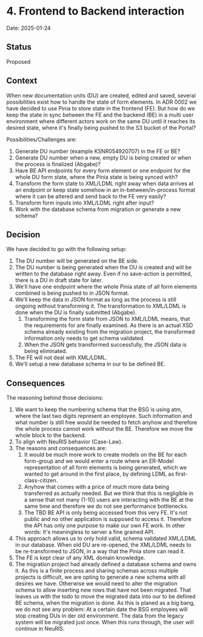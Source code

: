 # 4. Frontend to Backend interaction

Date: 2025-01-24

## Status

Proposed

## Context

When new documentation units (DU) are created, edited and saved, several possibilities exist how to handle the state of form elements. In ADR 0002 we have decided to use Pinia to store state in the frontend (FE). But how do we keep the state in sync between the FE and the backend (BE) in a multi user environment where different actors work on the same DU until it reaches its desired state, where it's finally being pushed to the S3 bucket of the Portal?

Possibilities/Challenges are:

1. Generate DU number (example KSNR054920707) in the FE or BE?
1. Generate DU number when a new, empty DU is being created or when the process is finalized (Abgabe)?
1. Have BE API endpoints for every form element or one endpoint for the whole DU form state, where the Pinia state is being synced with?
1. Transform the form state to XML/LDML right away when data arrives at an endpoint or keep state somehow in an in-between/in-process format where it can be altered and send back to the FE very easily?
1. Transform form inputs into XML/LDML right after input?
1. Work with the database schema from migration or generate a new schema?

## Decision

We have decided to go with the following setup:

1. The DU number will be generated on the BE side.
1. The DU number is being generated when the DU is created and will be written to the database right away. Even if no save-action is permitted, there is a DU in draft state for later.
1. We'll have one endpoint where the whole Pinia state of all form elements combined is being pushed to in JSON format.
1. We'll keep the data in JSON format as long as the process is still ongoing without transforming it. The transformation to XML/LDML is done when the DU is finally submitted (Abgabe).
   1. Transforming the form state from JSON to XML/LDML means, that the requirements for are finally examined. As there is an actual XSD schema already existing from the migration project, the transformed information only needs to get schema validated.
   1. When the JSON gets transformed successfully, the JSON data is being eliminated.
1. The FE will not deal with XML/LDML.
1. We'll setup a new database schema in our to be defined BE.

## Consequences

The reasoning behind those decisions:

1. We want to keep the numbering schema that the BSG is using atm, where the last two digits represent an employee. Such information and what number is still free would be needed to fetch anyhow and therefore the whole process cannot work without the BE. Therefore we move the whole block to the backend.
1. To align with NeuRIS behavior (Case-Law).
1. The reasons and consequences are:
   1. It would be much more work to create models on the BE for each form-group and we would enter a route where an ER-Model representation of all form elements is being generated, which we wanted to get around in the first place, by defining LDML as first-class-citizen.
   1. Anyhow that comes with a price of much more data being transferred as actually needed. But we think that this is negligible in a sense that not many (1-10) users are interacting with the BE at the same time and therefore we do not see performance bottlenecks.
   1. The TBD BE API is only being accessed from this very FE. It's not public and no other application is supposed to access it. Therefore the API has only one purpose to make our own FE work. In other words: It's meaningless to server a fine grained API.
1. This approach allows us to only hold valid, schema validated XML/LDML in our database. When old DU are re-opened, the XML/LDML needs to be re-transformed to JSON, in a way that the Pinia store can read it.
1. The FE is kept clear of any XML domain knowledge.
1. The migration project had already defined a database schema and owns it. As this is a finite process and sharing schemas across multiple projects is difficult, we are opting to generate a new schema with all desires we have. Otherwise we would need to alter the migration schema to allow inserting new rows that have not been migrated. That leaves us with the todo to move the migrated data into our to be defined BE schema, when the migration is done. As this is planed as a big bang, we do not see any problem: At a certain date the BSG employees will stop creating DUs in der old environment. The data from the legacy system will be migrated just once. When this runs through, the user will continue in NeuRIS.
